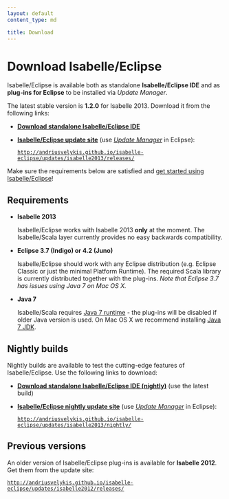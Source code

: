 ```yaml
---
layout: default
content_type: md

title: Download
---
```


# Download Isabelle/Eclipse

Isabelle/Eclipse is available both as standalone **Isabelle/Eclipse IDE** and as **plug-ins for Eclipse** to be installed via _Update Manager_.

The latest stable version is **1.2.0** for Isabelle 2013. Download it from the following links:

-   [**Download standalone Isabelle/Eclipse IDE**][download-standalone-120]
-   [**Isabelle/Eclipse update site**][download-updates-release] (use [_Update Manager_][update-manager] in Eclipse):

    [`http://andriusvelykis.github.io/isabelle-eclipse/updates/isabelle2013/releases/`][download-updates-release]

Make sure the requirements below are satisfied and [get started using Isabelle/Eclipse][getting-started]!


[download-standalone-120]: http://sourceforge.net/projects/isabelleeclipse/files/isabelle2013/isabelle-eclipse-ide/1.2.0/
[download-updates-release]: updates/isabelle2013/releases/
[update-manager]: http://www.vogella.com/articles/Eclipse/article.html#updatemanager
[getting-started]: getting-started/index.html

## Requirements

-   **Isabelle 2013**

    Isabelle/Eclipse works with Isabelle 2013 **only** at the moment. The Isabelle/Scala layer currently provides no easy backwards compatibility.
    
-   **Eclipse 3.7 (Indigo) or 4.2 (Juno)**

    Isabelle/Eclipse should work with any Eclipse distribution (e.g. Eclipse Classic or just the minimal Platform Runtime). The required Scala library is currently distributed together with the plug-ins. _Note that Eclipse 3.7 has issues using Java 7 on Mac OS X._

-   **Java 7**

    Isabelle/Scala requires [Java 7 runtime][java] - the plug-ins will be disabled if older Java version is used. On Mac OS X we recommend installing [Java 7 JDK][jdk].

[java]: http://www.java.com/getjava
[jdk]: http://www.oracle.com/technetwork/java/javase/downloads


## Nightly builds

Nightly builds are available to test the cutting-edge features of Isabelle/Eclipse. Use the following links to download:

-   [**Download standalone Isabelle/Eclipse IDE (nightly)**][download-standalone-nightly] (use the latest build)
-   [**Isabelle/Eclipse nightly update site**][download-updates-nightly] (use [_Update Manager_][update-manager] in Eclipse):

    [`http://andriusvelykis.github.io/isabelle-eclipse/updates/isabelle2013/nightly/`][download-updates-nightly]

[download-standalone-nightly]: http://sourceforge.net/projects/isabelleeclipse/files/isabelle2013/isabelle-eclipse-ide/nightly/
[download-updates-nightly]: updates/isabelle2013/nightly/


## Previous versions

An older version of Isabelle/Eclipse plug-ins is available for **Isabelle 2012**. Get them from the update site:

[`http://andriusvelykis.github.io/isabelle-eclipse/updates/isabelle2012/releases/`][download-updates-2012]

[download-updates-2012]: updates/isabelle2012/releases/
